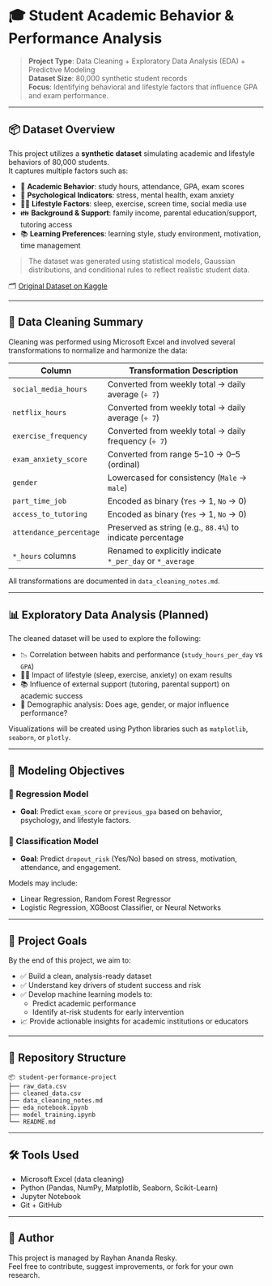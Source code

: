# 🎓 Student Academic Behavior & Performance Analysis

> **Project Type**: Data Cleaning + Exploratory Data Analysis (EDA) + Predictive Modeling  
> **Dataset Size**: 80,000 synthetic student records  
> **Focus**: Identifying behavioral and lifestyle factors that influence GPA and exam performance.

---

## 📦 Dataset Overview

This project utilizes a **synthetic dataset** simulating academic and lifestyle behaviors of 80,000 students.  
It captures multiple factors such as:

- 🎯 **Academic Behavior**: study hours, attendance, GPA, exam scores  
- 🧠 **Psychological Indicators**: stress, mental health, exam anxiety  
- 🏃‍♂️ **Lifestyle Factors**: sleep, exercise, screen time, social media use  
- 👪 **Background & Support**: family income, parental education/support, tutoring access  
- 📚 **Learning Preferences**: learning style, study environment, motivation, time management

> The dataset was generated using statistical models, Gaussian distributions, and conditional rules to reflect realistic student data.

🗂️ [Original Dataset on Kaggle](https://www.kaggle.com/datasets/aryan208/student-habits-and-academic-performance-dataset)

---

## 🧼 Data Cleaning Summary

Cleaning was performed using Microsoft Excel and involved several transformations to normalize and harmonize the data:

| Column                        | Transformation Description                                 |
|------------------------------|------------------------------------------------------------|
| `social_media_hours`         | Converted from weekly total → daily average (`÷ 7`)       |
| `netflix_hours`              | Converted from weekly total → daily average (`÷ 7`)       |
| `exercise_frequency`         | Converted from weekly total → daily frequency (`÷ 7`)     |
| `exam_anxiety_score`         | Converted from range 5–10 → 0–5 (ordinal)                  |
| `gender`                     | Lowercased for consistency (`Male` → `male`)              |
| `part_time_job`              | Encoded as binary (`Yes` → 1, `No` → 0)                   |
| `access_to_tutoring`         | Encoded as binary (`Yes` → 1, `No` → 0)                   |
| `attendance_percentage`      | Preserved as string (e.g., `88.4%`) to indicate percentage |
| `*_hours` columns            | Renamed to explicitly indicate `*_per_day` or `*_average` |

All transformations are documented in `data_cleaning_notes.md`.

---

## 📊 Exploratory Data Analysis (Planned)

The cleaned dataset will be used to explore the following:

- 📉 Correlation between habits and performance (`study_hours_per_day` vs `GPA`)
- 🧘‍♀️ Impact of lifestyle (sleep, exercise, anxiety) on exam results
- 📚 Influence of external support (tutoring, parental support) on academic success
- 🧩 Demographic analysis: Does age, gender, or major influence performance?

Visualizations will be created using Python libraries such as `matplotlib`, `seaborn`, or `plotly`.

---

## 🤖 Modeling Objectives

### 🔁 Regression Model
- **Goal**: Predict `exam_score` or `previous_gpa` based on behavior, psychology, and lifestyle factors.

### 🚦 Classification Model
- **Goal**: Predict `dropout_risk` (Yes/No) based on stress, motivation, attendance, and engagement.

Models may include:
- Linear Regression, Random Forest Regressor
- Logistic Regression, XGBoost Classifier, or Neural Networks

---

## 🎯 Project Goals

By the end of this project, we aim to:

- ✅ Build a clean, analysis-ready dataset
- ✅ Understand key drivers of student success and risk
- ✅ Develop machine learning models to:
  - Predict academic performance
  - Identify at-risk students for early intervention
- 📈 Provide actionable insights for academic institutions or educators

---

## 📁 Repository Structure

```
📦 student-performance-project
├── raw_data.csv
├── cleaned_data.csv
├── data_cleaning_notes.md
├── eda_notebook.ipynb
├── model_training.ipynb
└── README.md
```

---

## 🛠️ Tools Used

- Microsoft Excel (data cleaning)
- Python (Pandas, NumPy, Matplotlib, Seaborn, Scikit-Learn)
- Jupyter Notebook
- Git + GitHub

---

## 🙋 Author

This project is managed by Rayhan Ananda Resky.  
Feel free to contribute, suggest improvements, or fork for your own research.

